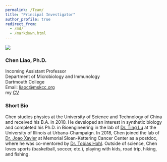 ```yaml
---
permalink: /Team/
title: "Principal Investigator"
author_profile: true
redirect_from: 
  - /md/
  - /markdown.html
---
```


![](Headshot_Chen_Liao.png)

### Chen Liao, Ph.D.
Incoming Assistant Professor \
Department of Microbiology and Immunology \
Dartmouth College \
Email: liaoc@mskcc.org \
my [CV](https://github.com/LiaoLabATDartmouth/CV/blob/main/CV_Chen_Liao_2024_07.pdf) 

### Short Bio 
Chen studies physics at the University of Science and Technology of China and received his B.A. in 2010.
He developed an interest in synthetic biology and completed his Ph.D. in Bioengineering in the lab of [Dr. Ting Lu](https://lulab.bioen.illinois.edu) at the University of Illinois at Urbana-Champaign.
In 2018, Chen joined the lab of [Dr. Joao Xavier](https://xavierlab.org) at Memorial Sloan-Kettering Cancer Center as a postdoc, where he was co-mentored by [Dr. Tobias Hohl](https://www.mskcc.org/research-areas/labs/tobias-hohl).
Outside of science, Chen loves sports (basketball, soccer, etc.), playing with kids, road trip, hiking, and fishing. 
